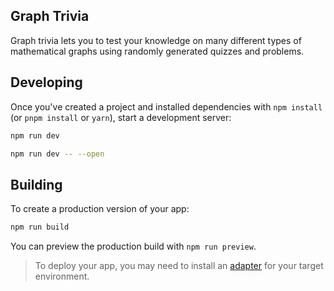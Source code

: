 ## Graph Trivia

Graph trivia lets you to test your knowledge on many different types of mathematical graphs using randomly generated quizzes and problems.

## Developing

Once you've created a project and installed dependencies with `npm install` (or `pnpm install` or `yarn`), start a development server:

```bash
npm run dev

npm run dev -- --open
```

## Building

To create a production version of your app:

```bash
npm run build
```

You can preview the production build with `npm run preview`.

> To deploy your app, you may need to install an [adapter](https://kit.svelte.dev/docs/adapters) for your target environment.
